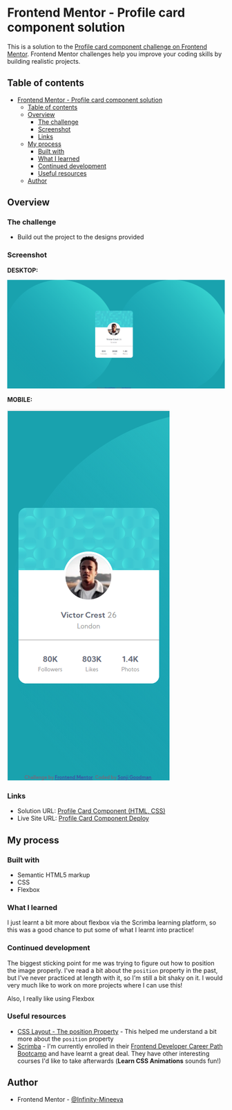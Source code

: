 # Frontend Mentor - Profile card component solution

This is a solution to the [Profile card component challenge on Frontend Mentor](https://www.frontendmentor.io/challenges/profile-card-component-cfArpWshJ). Frontend Mentor challenges help you improve your coding skills by building realistic projects. 

## Table of contents

- [Frontend Mentor - Profile card component solution](#frontend-mentor---profile-card-component-solution)
  - [Table of contents](#table-of-contents)
  - [Overview](#overview)
    - [The challenge](#the-challenge)
    - [Screenshot](#screenshot)
    - [Links](#links)
  - [My process](#my-process)
    - [Built with](#built-with)
    - [What I learned](#what-i-learned)
    - [Continued development](#continued-development)
    - [Useful resources](#useful-resources)
  - [Author](#author)


## Overview

### The challenge

- Build out the project to the designs provided

### Screenshot

**DESKTOP:**

![image](images/SOLUTION-DESKTOP.png)
<br>

**MOBILE:**

![image](images/SOLUTION-MOBILE.png)


### Links

- Solution URL: [Profile Card Component (HTML, CSS)](https://www.frontendmentor.io/challenges/profile-card-component-cfArpWshJ/hub/profile-card-component-html-css-89CWsIix1)
- Live Site URL: [Profile Card Component Deploy](https://infinity-mineeva.github.io/Profile-Card-Component/)

## My process

### Built with

- Semantic HTML5 markup
- CSS
- Flexbox


### What I learned

I just learnt a bit more about flexbox via the Scrimba learning platform, so this was a good chance to put some of what I learnt into practice!

### Continued development

The biggest sticking point for me was trying to figure out how to position the image properly. I've read a bit about the  `position` property in the past, but I've never practiced at length with it, so I'm still a bit shaky on it. I would very much like to work on more projects where I can use this!

Also, I really like using Flexbox

### Useful resources

- [CSS Layout - The position Property](https://www.w3schools.com/css/css_positioning.asp) - This helped me understand a bit more about the `position` property
- [Scrimba](https://scrimba.com/) - I'm currently enrolled in their [Frontend Developer Career Path Bootcamp](https://scrimba.com/learn/frontend) and have learnt a great deal. They have other interesting courses I'd like to take afterwards (**Learn CSS Animations** sounds fun!)

## Author

- Frontend Mentor - [@Infinity-Mineeva](https://www.frontendmentor.io/profile/Infinity-Mineeva)



